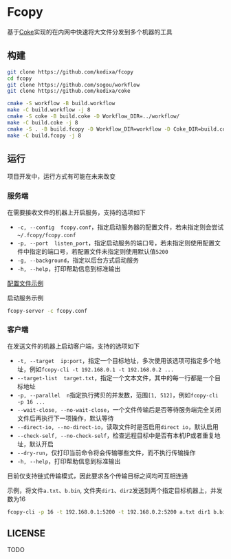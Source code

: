 # Fcopy

基于[Coke](https://github.com/kedixa/coke)实现的在内网中快速将大文件分发到多个机器的工具

## 构建
```bash
git clone https://github.com/kedixa/fcopy
cd fcopy
git clone https://github.com/sogou/workflow
git clone https://github.com/kedixa/coke

cmake -S workflow -B build.workflow
make -C build.workflow -j 8
cmake -S coke -B build.coke -D Workflow_DIR=../workflow/
make -C build.coke -j 8
cmake -S . -B build.fcopy -D Workflow_DIR=workflow -D Coke_DIR=build.coke
make -C build.fcopy -j 8
```

## 运行
项目开发中，运行方式有可能在未来改变

### 服务端
在需要接收文件的机器上开启服务，支持的选项如下

- `-c, --config  fcopy.conf`，指定启动服务器的配置文件，若未指定则会尝试`~/.fcopy/fcopy.conf`
- `-p, --port  listen_port`，指定启动服务的端口号，若未指定则使用配置文件中指定的端口号，若配置文件未指定则使用默认值`5200`
- `-g, --background`，指定以后台方式启动服务
- `-h, --help`，打印帮助信息到标准输出

[配置文件示例](conf/fcopy.conf)

启动服务示例

```bash
fcopy-server -c fcopy.conf
```

### 客户端
在发送文件的机器上启动客户端，支持的选项如下

- `-t, --target  ip:port`，指定一个目标地址，多次使用该选项可指定多个地址，例如`fcopy-cli -t 192.168.0.1 -t 192.168.0.2 ...`
- `--target-list  target.txt`，指定一个文本文件，其中的每一行都是一个目标地址
- `-p, --parallel  n`指定执行拷贝的并发数，范围`[1, 512]`，例如`fcopy-cli -p 16 ...`
- `--wait-close, --no-wait-close`，一个文件传输后是否等待服务端完全关闭文件后再执行下一项操作，默认等待
- `--direct-io, --no-direct-io`，读取文件时是否启用`direct io`，默认启用
- `--check-self, --no-check-self`，检查远程目标中是否有本机IP或者重复地址，默认开启
- `--dry-run`，仅打印当前命令将会传输哪些文件，而不执行传输操作
- `-h, --help`，打印帮助信息到标准输出

目前仅支持链式传输模式，因此要求各个传输目标之间均可互相连通

示例，将文件`a.txt`、`b.bin`, 文件夹`dir1`、`dir2`发送到两个指定目标机器上，并发数为16
```bash
fcopy-cli -p 16 -t 192.168.0.1:5200 -t 192.168.0.2:5200 a.txt dir1 b.bin dir2
```

## LICENSE
TODO
